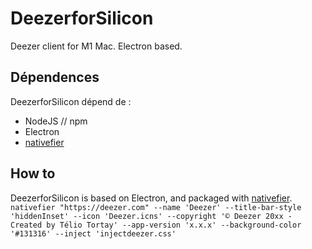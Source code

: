 # DeezerforSilicon
Deezer client for M1 Mac. Electron based.

## Dépendences
DeezerforSilicon dépend de :
- NodeJS // npm
- Electron
- [nativefier](https://github.com/nativefier/nativefier)

## How to
DeezerforSilicon is based on Electron, and packaged with [nativefier](https://github.com/nativefier/nativefier).
```nativefier "https://deezer.com" --name 'Deezer' --title-bar-style 'hiddenInset' --icon 'Deezer.icns' --copyright '© Deezer 20xx - Created by Télio Tortay' --app-version 'x.x.x' --background-color '#131316' --inject 'injectdeezer.css'```
